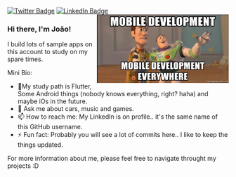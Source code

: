 [![Twitter Badge](https://img.shields.io/badge/Twitter-Profile-informational?style=flat&logo=twitter&logoColor=white&color=1CA2F1)](https://twitter.com/jsouza678)
[![LinkedIn Badge](https://img.shields.io/badge/LinkedIn-Profile-informational?style=flat&logo=linkedin&logoColor=white&color=0D76A8)](https://www.linkedin.com/in/jsouza678/)
<img justify="center" align="right" width="300" height="156" src="mobile-development-mobile-development-everywhere.jpg">

### Hi there, I'm João!

I build lots of sample apps on this account to study on my spare times.

Mini Bio:
- 🌱My study path is Flutter, Some Android things (nobody knows everything, right? haha) and maybe iOs in the future.
- 💬 Ask me about cars, music and games.
- 📫 How to reach me: My LinkedIn is on profile.. it's the same name of this GitHub username.
- ⚡ Fun fact: Probably you will see a lot of commits here.. I like to keep the things updated.

For more information about me, please feel free to navigate throught my projects :D
